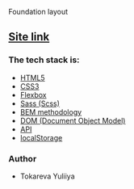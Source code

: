 Foundation layout

<h2><a href="https://yuliyatokareva.github.io/todo-list/" rel="nofollow">Site link</a></h2>

<h3>The tech stack is:</h3>
<ul>
<li><a href="https://en.wikipedia.org/wiki/HTML5" rel="nofollow">HTML5</a></li>
<li><a href="https://en.wikipedia.org/wiki/Cascading_Style_Sheets" rel="nofollow">CSS3</a></li>
<li><a href="https://en.wikipedia.org/wiki/CSS_Flexible_Box_Layout" rel="nofollow">Flexbox</a></li>
<li><a href="https://sass-lang.com/" rel="nofollow">Sass (Scss)</a></li>
<li><a href="https://en.bem.info/methodology/" rel="nofollow">BEM methodology</a></li>
<li><a href="https://en.wikipedia.org/wiki/Document_Object_Model" rel="nofollow">DOM (Document Object Model)</a></li>
<li><a href="https://en.wikipedia.org/wiki/API" rel="nofollow">API</a></li>
<li><a href="https://en.wikipedia.org/wiki/Local_storage" rel="nofollow">localStorage</a></li>
</ul>
<h3>Author</h3>
<ul>
<li>Tokareva Yuliiya</li>
</ul>
